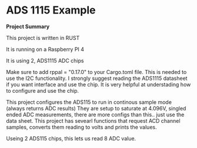 

 # ADS 1115 Example 


**Project Summary**

This project is written in RUST

It is running on a Raspberry PI 4

It is using 2, ADS1115 ADC chips

Make sure to add rppal = "0.17.0" to your Cargo.toml file. This is needed to use the I2C functionality. I strongly suggest reading the ADS1115 datasheet if you want interface and use the chip. It is very helpful at understading how to configure and use the chip. 


This project configures the ADS115 to run in continous sample mode (always returns ADC results) They are setup to saturate at 4.096V, singled ended ADC measurements, there are more configs than this.. just use the data sheet. This project has sevearl functions that request ACD channel samples, converts them reading to volts and prints the values. 

Useing 2 ADS115 chips, this lets us read 8 ADC value. 
